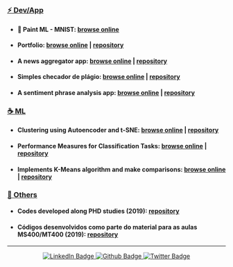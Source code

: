
<div>
    <h3><u>⚡ Dev/App</u></h3>
    <ul>
        <li><h4> 📌 Paint ML - MNIST: <a href="https://paint-ml-mnist.up.railway.app/">browse online</a>
        </h4></li>
        <li><h4> Portfolio: <a href="https://msc2020.up.railway.app/">browse online</a> | <a href="https://github.com/msc2020/app-home-page">repository</a>
        </h4></li>
        <li><h4> A news aggregator app: <a href="https://news-agg-app.up.railway.app/">browse online</a> | <a href="https://github.com/msc2020/news-agg-app">repository</a>
        </h4></li>
        <li><h4> Simples checador de plágio: <a href="https://checa-plagio-app.up.railway.app/">browse online</a> | <a href="https://github.com/msc2020/checa-plagio-app">repository</a>
        </h4></li>
        <li><h4> A sentiment phrase analysis app: <a href="https://type-a-phrase-app.up.railway.app/">browse online</a> | <a href="https://github.com/msc2020/type-a-phrase-app">repository</a>
        </h4></li>        
    </ul>
</div>
<div>
    <h3><u>☕ ML</u></h3>
    <ul>
        <li><h4>Clustering using Autoencoder and t-SNE: <a href="https://github.com/msc2020/autoenconder_studies/blob/main/Clustering%20using%20Autoencoder%20and%20t-SNE.ipynb">browse online</a> | <a href="https://github.com/msc2020/autoenconder_studies">repository</a>
        </h4></li>
    </ul>
    <ul>
        <li><h4> Performance Measures for Classification Tasks: <a href="https://github.com/msc2020/ml-metrics-classification/blob/main/notebooks/ml_metrics_classification_pt1.ipynb">browse online</a> | <a href="https://github.com/msc2020/ml-metrics-classification">repository</a>
        </h4></li>        
        <li><h4> Implements K-Means algorithm and make comparisons: <a href="https://mybinder.org/v2/gh/msc2020/ml-k-means/HEAD?labpath=notebooks%2Fml_kmeans.ipynb">browse online</a> | <a href="https://github.com/msc2020/ml-k-means">repository</a>
        </h4></li>
    </ul>
</div>
<div>
    <h3><u>🤔 Others</u></h3>
    <ul>
         <li><h4> Codes developed along PHD studies (2019): <a href="https://github.com/msc2020/intersecao_de_esferas">repository</a>
        </h4></li>    
    </ul>
        <ul>
         <li><h4> Códigos desenvolvidos como parte do material para as aulas MS400/MT400 (2019): <a href="https://github.com/msc2020/mt400_estruturas_discretas">repository</a>
        </h4></li>    
    </ul>
</div>

<hr>
<div align="center">
  <a href="https://br.linkedin.com/in/marcelo-santos-carielo-304143224">
    <img src="https://img.shields.io/badge/LinkedIn-blue?style=for-the-badge&logo=linkedin&logoColor=white" alt="LinkedIn Badge"/>
  </a>
  <a href="https://github.com/msc2020">
    <img src="https://img.shields.io/badge/Github-181717?style=for-the-badge&logo=github&logoColor=white" alt="Github Badge"/>
  </a>
  <a href="https://kaggle.com/msc2021">
    <img src="https://img.shields.io/badge/Kaggle-20BEFF?style=for-the-badge&logo=&logoColor=white" alt="Twitter Badge"/>    
  </a>
</div>

<!--
<hr>
<h3>Some tools and languages already used in my git projects:</h3>
<p>
    <img alt="Python" src="https://img.shields.io/badge/-Python-3776AB?style=flat-square&logo=python&logoColor=white"/>
    <img alt="Jupyter Notebook" src="https://img.shields.io/badge/-Jupyter Notebook-F37626?style=flat-square&logo=jupyter&logoColor=white"/>
    <img alt="Pandas" src="https://img.shields.io/badge/-Pandas-150458?style=flat-square&logo=pandas&logoColor=white"/>
    <img alt="Numpy" src="https://img.shields.io/badge/-Numpy-013243?style=flat-square&logo=numpy&logoColor=white"/>
    <img alt="Scikit-learn" src="https://img.shields.io/badge/-Scikitlearn-F7931E?style=flat-square&logo=scikitlearn&logoColor=white"/>
    <img alt="Selenium" src="https://img.shields.io/badge/-Selenium-43B02A?style=flat-square&logo=selenium&logoColor=white"/>
    <img alt="Django" src="https://img.shields.io/badge/-Django-092E20?style=flat-square&logo=django&logoColor=white"/>
    <img alt="Flask" src="https://img.shields.io/badge/-Flask-000000?style=flat-square&logo=flask&logoColor=white"/>
    <img alt="R" src="https://img.shields.io/badge/-R-276DC3?style=flat-square&logo=r&logoColor=white"/>
    <img alt="Tidyverse" src="https://img.shields.io/badge/-Tidyverse-1A162D?style=flat-square&logo=tidyverse&logoColor=white"/>
    <img alt="RStudio" src="https://img.shields.io/badge/-RStudio-75AADB?style=flat-square&logo=rstudio&logoColor=white"/>
    <img alt="Octave" src="https://img.shields.io/badge/-Octave-0790C0?style=flat-square&logo=octave&logoColor=white"/>
    <img alt="Wolfram Mathematica" src="https://img.shields.io/badge/-Wolfram Mathematica-DD1100?style=flat-square&logo=wolframmathematica&logoColor=white"/>
    <img alt="HTML5" src="https://img.shields.io/badge/-HTML-d84924?style=flat-square&logo=html5&logoColor=white"/>
    <img alt="CSS3" src="https://img.shields.io/badge/-CSS-214ce5?style=flat-square&logo=css3&logoColor=white"/> <img alt="Bootstrap" src="https://img.shields.io/badge/-Bootstrap-533979?style=flat-square&logo=bootstrap&logoColor=white"/>
    <img alt="JavaScript" src="https://img.shields.io/badge/-JavaScript-f5de19?style=flat-square&logo=javascript&logoColor=black"/>    
    <img alt="Heroku" src="https://img.shields.io/badge/-Heroku-430098?style=flat-square&logo=heroku&logoColor=white" />
    <img alt="Railway" src="https://img.shields.io/badge/-Railway-0B0D0E?style=flat-square&logo=railway&logoColor=white"/>
    <img src="https://raw.githubusercontent.com/deta/.github/main/profile/deta.svg" width="2.5%" height="3%"><img alt="Deta" src="https://img.shields.io/badge/-Deta-ffffff?style=flat-square&logo=deta&logoColor=white" />
</p>
-->

<!-- <hr>
<p align="right"> <img src="https://komarev.com/ghpvc/?username=msc2020&label=Profile%20views&color=0e75b6&style=flat" alt="msc2020"/> </p> -->


<!--
https://simpleicons.org/
**msc2020/msc2020** is a ✨ _special_ ✨ repository because its `README.md` (this file) appears on your GitHub profile.
Here are some ideas to get you started:
- 🔭 I’m currently working on ...
- 🌱 I’m currently learning ...
- 👯 I’m looking to collaborate on ...
- 🤔 I’m looking for help with ...
- 💬 Ask me about ...
- 📫 How to reach me: ...
- 😄 Pronouns: ...
- ⚡ Fun fact: ...
- 🌐, 🗄️, 💻, 🛠️, 🐧, 🌱, 🔥, 📄, 👀, ⚡, 🤖, ☕, 👋
-->
